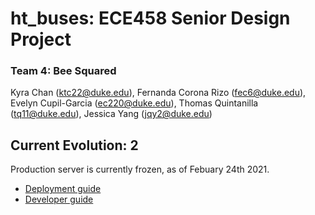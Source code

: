 # ht_buses: ECE458 Senior Design Project
### Team 4: Bee Squared
Kyra Chan (ktc22@duke.edu), Fernanda Corona Rizo (fec6@duke.edu), Evelyn Cupil-Garcia (ec220@duke.edu), Thomas Quintanilla (tq11@duke.edu), Jessica Yang (jqy2@duke.edu)

## Current Evolution: 2
Production server is currently frozen, as of Febuary 24th 2021.
* [Deployment guide](https://docs.google.com/document/d/1KoZ6Af8onhTJe1sTBt_D2jCiirwYpStKGKmoswC3sKQ/edit?usp=sharing)
* [Developer guide](https://docs.google.com/document/d/1idEX8Oigzocyc6cTFja63Apr1d7FMeC0UmFv5YVJZGo/edit?usp=sharing)
